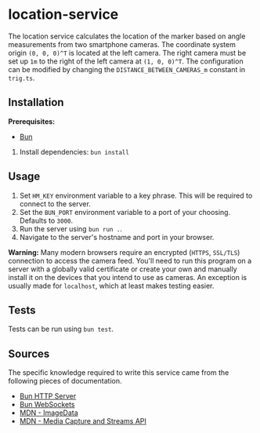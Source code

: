# location-service

The location service calculates the location of the marker based on angle measurements from two smartphone cameras. The coordinate system origin `(0, 0, 0)^T` is located at the left camera. The right camera must be set up `1m` to the right of the left camera at `(1, 0, 0)^T`. The configuration can be modified by changing the `DISTANCE_BETWEEN_CAMERAS_m` constant in `trig.ts`.

## Installation

__Prerequisites:__

- [Bun](https://bun.sh)

1. Install dependencies: `bun install`

## Usage

1. Set `HM_KEY` environment variable to a key phrase. This will be required to connect to the server.
2. Set the `BUN_PORT` environment variable to a port of your choosing. Defaults to `3000`.
3. Run the server using `bun run .`.
4. Navigate to the server's hostname and port in your browser.

__Warning:__ Many modern browsers require an encrypted (`HTTPS`, `SSL/TLS`) connection to access the camera feed. You'll need to run this program on a server with a globally valid certificate or create your own and manually install it on the devices that you intend to use as cameras. An exception is usually made for `localhost`, which at least makes testing easier.

## Tests

Tests can be run using `bun test`.

## Sources

The specific knowledge required to write this service came from the following pieces of documentation.

- [Bun HTTP Server](https://bun.sh/docs/api/http)
- [Bun WebSockets](https://bun.sh/docs/api/websockets)
- [MDN - ImageData](https://developer.mozilla.org/en-US/docs/Web/API/ImageData/data)
- [MDN - Media Capture and Streams API](https://developer.mozilla.org/en-US/docs/Web/API/Media_Capture_and_Streams_API/Taking_still_photos)
